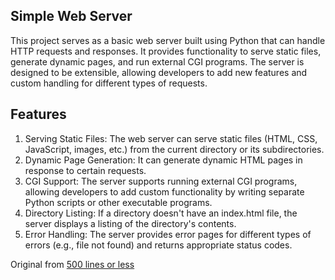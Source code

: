 ## Simple Web Server

<p>This project serves as a basic web server built using Python that can handle HTTP requests and responses. It provides functionality to serve static files, generate dynamic pages, and run external CGI programs. The server is designed to be extensible, allowing developers to add new features and custom handling for different types of requests.</p>

## Features
<ol>
<li>Serving Static Files: The web server can serve static files (HTML, CSS, JavaScript, images, etc.) from the current directory or its subdirectories.</li>

<li>Dynamic Page Generation: It can generate dynamic HTML pages in response to certain requests.</li>

<li>CGI Support: The server supports running external CGI programs, allowing developers to add custom functionality by writing separate Python scripts or other executable programs.</li>

<li>Directory Listing: If a directory doesn't have an index.html file, the server displays a listing of the directory's contents.</li>

<li>Error Handling: The server provides error pages for different types of errors (e.g., file not found) and returns appropriate status codes.
</ol>

Original from <a href="https://aosabook.org/en/500L/a-simple-web-server.html">500 lines or less</a>
